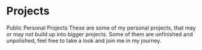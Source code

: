 # Projects
Public Personal Projects
These are some of my personal projects, that may or may not build up into bigger projects. Some of them are unfinished and unpolished, feel free to take a look and join me in my journey.

